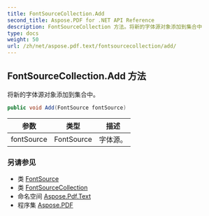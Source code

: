 ```yaml
---
title: FontSourceCollection.Add
second_title: Aspose.PDF for .NET API Reference
description: FontSourceCollection 方法。将新的字体源对象添加到集合中
type: docs
weight: 50
url: /zh/net/aspose.pdf.text/fontsourcecollection/add/
---
```

## FontSourceCollection.Add 方法

将新的字体源对象添加到集合中。

```csharp
public void Add(FontSource fontSource)
```

| 参数 | 类型 | 描述 |
| --- | --- | --- |
| fontSource | FontSource | 字体源。 |

### 另请参见

* 类 [FontSource](../../fontsource/)
* 类 [FontSourceCollection](../)
* 命名空间 [Aspose.Pdf.Text](../../../aspose.pdf.text/)
* 程序集 [Aspose.PDF](../../../)